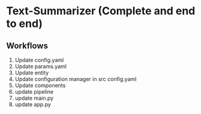 # Text-Summarizer (Complete and end to end)

## Workflows

1. Update config.yaml
2. Update params.yaml
3. Update entity
4. Update configuration manager in src config.yaml
5. Update components
6. update pipeline
7. update main.py
8. update app.py 
